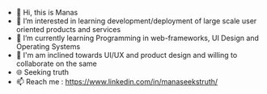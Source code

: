 - 👋 Hi, this is Manas
- 👀 I’m interested in learning development/deployment of large scale user oriented products and services
- 🌱 I’m currently learning Programming in web-frameworks, UI Design and Operating Systems
- 💞️ I'm am inclined towards UI/UX and product design and willing to collaborate on the same
- 🌐 Seeking truth 
- 📫 Reach me : https://www.linkedin.com/in/manaseekstruth/

<!---
ma-phi/ma-phi is a ✨ special ✨ repository because its `README.md` (this file) appears on your GitHub profile.
You can click the Preview link to take a look at your changes.
--->
